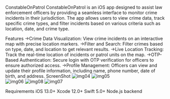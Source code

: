 ConstableOnPatrol
ConstableOnPatrol is an iOS app designed to assist law enforcement officers by providing a seamless interface to monitor crime incidents in their jurisdiction. The app allows users to view crime data, track specific crime types, and filter incidents based on various criteria such as location, date, and crime type.

Features
->Crime Data Visualization: View crime incidents on an interactive map with precise location markers.
->Filter and Search: Filter crimes based on type, date, and location to get relevant results.
->Live Location Tracking: Track the real-time location of incidents or patrol units on the map.
->OTP-Based Authentication: Secure login with OTP verification for officers to ensure authorized access.
->Profile Management: Officers can view and update their profile information, including name, phone number, date of birth, and address.
ScreenShot
![img04](https://github.com/user-attachments/assets/7a8a2d59-e073-4ce5-aa2a-3bb7b0123b4d) 
![img05](https://github.com/user-attachments/assets/0df43c5f-f6ab-455f-af1a-04215185bcb9)  
![img06](https://github.com/user-attachments/assets/664e94b7-8862-4a42-817e-1482c238add7)
![img08](https://github.com/user-attachments/assets/ecda0972-3bcc-4ca6-a6bc-7d641b5b8dde)
![img07](https://github.com/user-attachments/assets/92504362-dcb1-41c0-a645-29ed3c9f1fa6)


Requirements
iOS 13.0+
Xcode 12.0+
Swift 5.0+
Node.js backend
